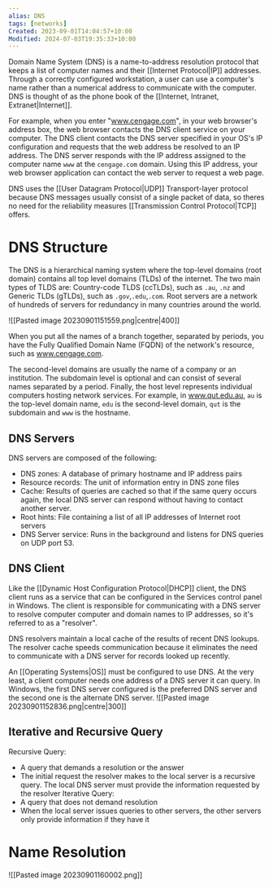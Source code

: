 ```yaml
---
alias: DNS
tags: [networks]
Created: 2023-09-01T14:04:57+10:00
Modified: 2024-07-03T19:35:33+10:00
---
```

Domain Name System (DNS) is a name-to-address resolution protocol that keeps a list of computer names and their [[Internet Protocol|IP]] addresses. Through a correctly configured workstation, a user can use a computer's name rather than a numerical address to communicate with the computer. DNS is thought of as the phone book of the [[Internet, Intranet, Extranet|Internet]].

For example, when you enter "www.cengage.com", in your web browser's address box, the web browser contacts the DNS client service on your computer. The DNS client contacts the DNS server specified in your OS's IP configuration and requests that the web address be resolved to an IP address. The DNS server responds with the IP address assigned to the computer name `www` at the `cengage.com` domain. Using this IP address, your web browser application can contact the web server to request a web page. 

DNS uses the [[User Datagram Protocol|UDP]] Transport-layer protocol because DNS messages usually consist of a single packet of data, so theres no need for the reliability measures [[Transmission Control Protocol|TCP]] offers.
# DNS Structure
The DNS is a hierarchical naming system where the top-level domains (root domain) contains all top level domains (TLDs) of the internet. The two main types of TLDS are: Country-code TLDS (ccTLDs), such as `.au`, `.nz` and Generic TLDs (gTLDs), such as `.gov`,`.edu`,`.com`. Root servers are a network of hundreds of servers for redundancy in many countries around the world.

![[Pasted image 20230901151559.png|centre|400]]

When you put all the names of a branch together, separated by periods, you have the Fully Qualified Domain Name (FQDN) of the network's resource, such as www.cengage.com.

The second-level domains are usually the name of a company or an institution. The subdomain level is optional and can consist of several names separated by a period. Finally, the host level represents individual computers hosting network services. For example, in www.qut.edu.au, `au` is the top-level domain name, `edu` is the second-level domain, `qut` is the subdomain and `www` is the hostname.

## DNS Servers
DNS servers are composed of the following:
- DNS zones: A database of primary hostname and IP address pairs
- Resource records: The unit of information entry in DNS zone files
- Cache: Results of queries are cached so that if the same query occurs again, the local DNS server can respond without having to contact another server.
- Root hints: File containing a list of all IP addresses of Internet root servers
- DNS Server service: Runs in the background and listens for DNS queries on UDP port 53.

## DNS Client
Like the [[Dynamic Host Configuration Protocol|DHCP]] client, the DNS client runs as a service that can be configured in the Services control panel in Windows. The client is responsible for communicating with a DNS server to resolve computer computer and domain names to IP addresses, so it's referred to as a "resolver". 

DNS resolvers maintain a local cache of the results of recent DNS lookups. The resolver cache speeds communication because it eliminates the need to communicate with a DNS server for records looked up recently.

An [[Operating Systems|OS]] must be configured to use DNS. At the very least, a client computer needs one address of a DNS server it can query. In Windows, the first DNS server configured is the preferred DNS server and the second one is the alternate DNS server.
![[Pasted image 20230901152836.png|centre|300]]
## Iterative and Recursive Query 
Recursive Query:
- A query that demands a resolution or the answer
- The initial request the resolver makes to the local server is a recursive query. The local DNS server must provide the information requested by the resolver
Iterative Query:
- A query that does not demand resolution 
- When the local server issues queries to other servers, the other servers only provide information if they have it

# Name Resolution
![[Pasted image 20230901160002.png]]
